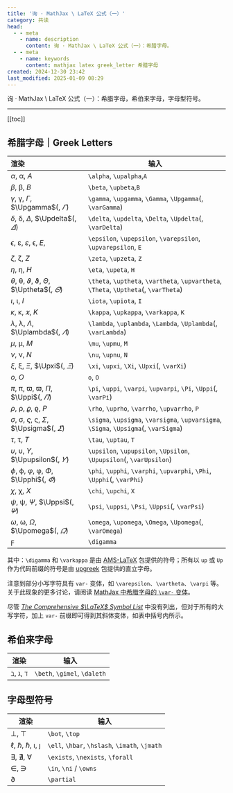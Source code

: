 ```yaml
---
title: '询 · MathJax \ LaTeX 公式（一）'
category: 共读
head:
  - - meta
    - name: description
      content: 询 · MathJax \ LaTeX 公式（一）：希腊字母。
  - - meta
    - name: keywords
      content: mathjax latex greek_letter 希腊字母
created: 2024-12-30 23:42
last_modified: 2025-01-09 08:29
---
```


询 · MathJax \ LaTeX 公式（一）：希腊字母，希伯来字母，字母型符号。

---

[[toc]]

## 希腊字母｜Greek Letters

| 渲染                                                                                  | 输入                                                                                  |
| :------------------------------------------------------------------------------------ | ------------------------------------------------------------------------------------- |
| $\alpha$, $\upalpha$, $A$                                                             | `\alpha`, `\upalpha`,`A`                                                              |
| $\beta$, $\upbeta$, $B$                                                               | `\beta`, `\upbeta`,`B`                                                                |
| $\gamma$, $\upgamma$, $\Gamma$, $\Upgamma$(, $\varGamma$)                             | `\gamma`, `\upgamma`, `\Gamma`, `\Upgamma`(, `\varGamma`)                             |
| $\delta$, $\updelta$, $\Delta$, $\Updelta$(, $\varDelta$)                             | `\delta`, `\updelta`, `\Delta`, `\Updelta`(, `\varDelta`)                             |
| $\epsilon$, $\upepsilon$, $\varepsilon$, $\upvarepsilon$, $E$,                        | `\epsilon`, `\upepsilon`, `\varepsilon`, `\upvarepsilon`, `E`                         |
| $\zeta$, $\upzeta$, $Z$                                                               | `\zeta`, `\upzeta`, `Z`                                                               |
| $\eta$, $\upeta$, $H$                                                                 | `\eta`, `\upeta`, `H`                                                                 |
| $\theta$, $\uptheta$, $\vartheta$, $\upvartheta$, $\Theta$, $\Uptheta$(, $\varTheta$) | `\theta`, `\uptheta`, `\vartheta`, `\upvartheta`, `\Theta`, `\Uptheta`(, `\varTheta`) |
| $\iota$, $\upiota$, $I$                                                               | `\iota`, `\upiota`, `I`                                                               |
| $\kappa$, $\upkappa$, $\varkappa$, $K$                                                | `\kappa`, `\upkappa`, `\varkappa`, `K`                                                |
| $\lambda$, $\uplambda$, $\Lambda$, $\Uplambda$(, $\varLambda$)                        | `\lambda`, `\uplambda`, `\Lambda`, `\Uplambda`(, `\varLambda`)                        |
| $\mu$, $\upmu$, $M$                                                                   | `\mu`, `\upmu`, `M`                                                                   |
| $\nu$, $\upnu$, $N$                                                                   | `\nu`, `\upnu`, `N`                                                                   |
| $\xi$, $\upxi$, $\Xi$, $\Upxi$(, $\varXi$)                                            | `\xi`, `\upxi`, `\Xi`, `\Upxi`(, `\varXi`)                                            |
| $o$, $O$                                                                              | `o`, `O`                                                                              |
| $\pi$, $\uppi$, $\varpi$, $\upvarpi$, $\Pi$, $\Uppi$(, $\varPi$)                      | `\pi`, `\uppi`, `\varpi`, `\upvarpi`, `\Pi`, `\Uppi`(, `\varPi`)                      |
| $\rho$, $\uprho$, $\varrho$, $\upvarrho$, $P$                                         | `\rho`, `\uprho`, `\varrho`, `\upvarrho`, `P`                                         |
| $\sigma$, $\upsigma$, $\varsigma$, $\upvarsigma$, $\Sigma$, $\Upsigma$(, $\varSigma$) | `\sigma`, `\upsigma`, `\varsigma`, `\upvarsigma`, `\Sigma`, `\Upsigma`(, `\varSigma`) |
| $\tau$, $\uptau$, $T$                                                                 | `\tau`, `\uptau`, `T`                                                                 |
| $\upsilon$, $\upupsilon$, $\Upsilon$, $\Upupsilon$(, $\varUpsilon$)                   | `\upsilon`, `\upupsilon`, `\Upsilon`, `\Upupsilon`(, `\varUpsilon`)                   |
| $\phi$, $\upphi$, $\varphi$, $\upvarphi$, $\Phi$, $\Upphi$(, $\varPhi$)               | `\phi`, `\upphi`, `\varphi`, `\upvarphi`, `\Phi`, `\Upphi`(, `\varPhi`)               |
| $\chi$, $\upchi$, $X$                                                                 | `\chi`, `\upchi`, `X`                                                                 |
| $\psi$, $\uppsi$, $\Psi$, $\Uppsi$(, $\varPsi$)                                       | `\psi`, `\uppsi`, `\Psi`, `\Uppsi`(, `\varPsi`)                                       |
| $\omega$, $\upomega$, $\Omega$, $\Upomega$(, $\varOmega$)                             | `\omega`, `\upomega`, `\Omega`, `\Upomega`(, `\varOmega`)                             |
| $\digamma$                                                                            | `\digamma`                                                                            |

其中：`\digamma` 和 `\varkappa` 是由 [AMS-LaTeX](https://www.ams.org/arc/resources/amslatex-about.html) 包提供的符号；所有以 `up` 或 `Up` 作为代码前缀的符号是由 [upgreek](https://docs.mathjax.org/en/latest/input/tex/extensions/upgreek.html) 包提供的直立字母。

注意到部分小写字符具有 `var-` 变体，如 `\varepsilon`、`\vartheta`、`\varpi` 等。关于此现象的更多讨论，请阅读 [MathJax 中希腊字母的 `\var-` 变体](mathjax_greek_var.md)。

尽管 [_The Comprehensive $\LaTeX$ Symbol List_](https://sg.mirrors.cicku.me/ctan/info/symbols/comprehensive/symbols-a4.pdf) 中没有列出，但对于所有的大写字符，加上 `var-` 前缀即可得到其斜体变体，如表中括号内所示。

## 希伯来字母

| 渲染                         | 输入                         |
| ---------------------------- | ---------------------------- |
| $\beth$, $\gimel$, $\daleth$ | `\beth`, `\gimel`, `\daleth` |

## 字母型符号

| 渲染                                           | 输入                                           |
| ---------------------------------------------- | ---------------------------------------------- |
| $\bot$, $\top$                                 | `\bot`, `\top`                                 |
| $\ell$, $\hbar$, $\hslash$, $\imath$, $\jmath$ | `\ell`, `\hbar`, `\hslash`, `\imath`, `\jmath` |
| $\exists$, $\nexists$, $\forall$               | `\exists`, `\nexists`, `\forall`               |
| $\in$, $\ni$                                   | `\in`, `\ni` / `\owns`                         |
| $\partial$                                     | `\partial`                                     |
